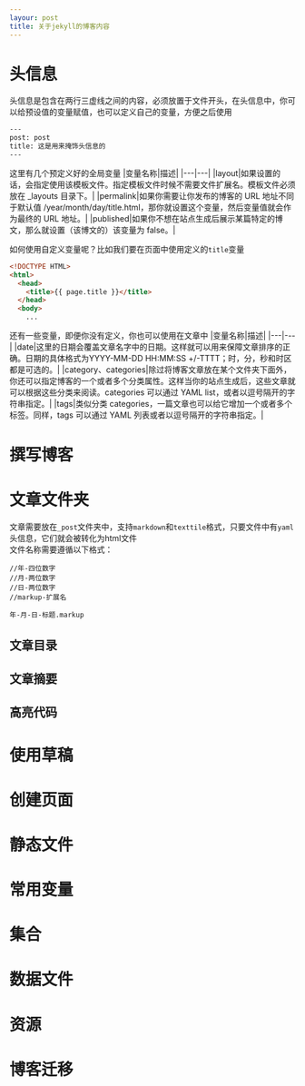```yaml
---
layour: post
title: 关于jekyll的博客内容 
---
```


# 头信息
头信息是包含在两行三虚线之间的内容，必须放置于文件开头，在头信息中，你可以给预设值的变量赋值，也可以定义自己的变量，方便之后使用
```xml
---
post: post
title: 这是用来掩饰头信息的
---
```

这里有几个预定义好的全局变量
|变量名称|描述|
|---|---|
|layout|如果设置的话，会指定使用该模板文件。指定模板文件时候不需要文件扩展名。模板文件必须放在 _layouts 目录下。|
|permalink|如果你需要让你发布的博客的 URL 地址不同于默认值 /year/month/day/title.html，那你就设置这个变量，然后变量值就会作为最终的 URL 地址。|
|published|如果你不想在站点生成后展示某篇特定的博文，那么就设置（该博文的）该变量为 false。|

  
如何使用自定义变量呢？比如我们要在页面中使用定义的```title```变量
```html
<!DOCTYPE HTML>
<html>
  <head>
    <title>{{ page.title }}</title>
  </head>
  <body>
    ...
```

还有一些变量，即便你没有定义，你也可以使用在文章中
|变量名称|描述|
|---|---|
|date|这里的日期会覆盖文章名字中的日期。这样就可以用来保障文章排序的正确。日期的具体格式为YYYY-MM-DD HH:MM:SS +/-TTTT；时，分，秒和时区都是可选的。|
|category、categories|除过将博客文章放在某个文件夹下面外，你还可以指定博客的一个或者多个分类属性。这样当你的站点生成后，这些文章就可以根据这些分类来阅读。categories 可以通过 YAML list，或者以逗号隔开的字符串指定。|
|tags|类似分类 categories，一篇文章也可以给它增加一个或者多个标签。同样，tags 可以通过 YAML 列表或者以逗号隔开的字符串指定。|

# 撰写博客

# 文章文件夹
文章需要放在```_post```文件夹中，支持```markdown```和```texttile```格式，只要文件中有```yaml```头信息，它们就会被转化为html文件  
文件名称需要遵循以下格式：
```
//年-四位数字
//月-两位数字
//日-两位数字
//markup-扩展名

年-月-日-标题.markup

```
## 文章目录
## 文章摘要
## 高亮代码

# 使用草稿

# 创建页面

# 静态文件

# 常用变量

# 集合

# 数据文件

# 资源

# 博客迁移


